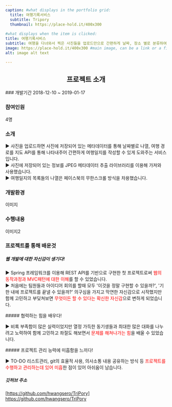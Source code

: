 ```yaml
---
caption: #what displays in the portfolio grid:
  title: 여행기록서비스
  subtitle: Tripory
  thumbnail: https://place-hold.it/400x300
  
#what displays when the item is clicked:
title: 여행기록서비스 
subtitle: 여행을 다녀와서 찍은 사진들을 업로드만으로 간편하게 날짜, 장소 별로 분류하여 여행일지를 기록하는 서비스
image: https://place-hold.it/400x300 #main image, can be a link or a file in assets/img/portfolio
alt: image alt text

---
```

<h2 style="text-align: center"> 프로젝트 소개</h2>
### 개발기간
2018-12-10 ~ 2019-01-17

### 참여인원
4명

### 소개
<p class="item-intro">
▶ 사진을 업로드하면 사진에 저장되어 있는 메타데이터를 통해 날짜별로 나열, 여행 경로를 지도 API를 통해 나타내주어 간편하게 여행일지를 작성할 수 있게 도와주는 서비스입니다.<br>
▶ 사진에 저장되어 있는 정보를 JPEG 메타데이터 추출 라이브러리를 이용해 가져와 사용했습니다.<br>
▶ 여행일지의 목록들의 나열은 페이스북의 무한스크롤 방식을 차용했습니다.<br>
</p>

### 개발환경
이미지

### 수행내용
이미지2

### 프로젝트를 통해 배운것<br>
##### 웹 개발에 대한 자신감이 생기다!
<p class="item-intro">
▶ Spring 프레임워크를 이용해 REST API를 기반으로 구현한 첫 프로젝트로써 <span style="color:red">웹의 동작과정과 MVC패턴에 대한 이해</span>를 할 수 있었습니다.<br>
▶ 처음에는 팀원들과 아이디어 회의를 할때 모두 '이것을 정말 구현할 수 있을까?', '기한 내에 프로젝트를 끝낼 수 있을까?' 의구심을 가지고 막연한 자신감으로 시작했지만
함께 고민하고 부딪쳐보면 <span style="color:red">무엇이든 할 수 있다는 확신한 자신감</span>으로 변하게 되었습니다.
</p>
##### 협력하는 힘을 배우다!
<p class="item-intro">
▶ 비록 부족함이 많은 실력이었지만 열정 가득한 동기생들과 최대한 많은 대화를 나누려고 노력하여 함께 고민하고 좌절도 해보면서 <span style="color:red">문제를 해쳐나가는 힘</span>을 배울 수 있었습니다.<br>
</p>
##### 프로젝트 관리 능력에 미흡함을 느끼다!
<p class="item-intro">
▶ TO-DO 리스트관리, git의 효율적 사용, 의사소통 내용 공유하는 방식 등 <span style="color:red">프로젝트를 수행하고 관리하는데 있어 미흡</span>한 점이 있어 아쉬움이 남습니다. 
</p>

##### 깃허브 주소
[https://github.com/hwangsero/TriPory] https://github.com/hwangsero/TriPory
